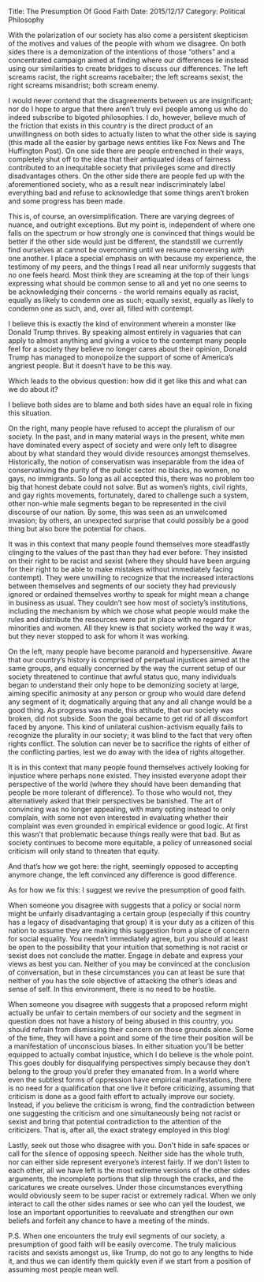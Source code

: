 Title: The Presumption Of Good Faith
Date: 2015/12/17
Category: Political Philosophy

With the polarization of our society has also come a persistent skepticism of the motives and values of the people with whom we disagree. On both sides there is a demonization of the intentions of those “others” and a concentrated campaign aimed at finding where our differences lie instead using our similarities to create bridges to discuss our differences. The left screams racist, the right screams racebaiter; the left screams sexist, the right screams misandrist; both scream enemy.

I would never contend that the disagreements between us are insignificant; nor do I hope to argue that there aren’t truly evil people among us who do indeed subscribe to bigoted philosophies. I do, however, believe much of the friction that exists in this country is the direct product of an unwillingness on both sides to actually listen to what the other side is saying (this made all the easier by garbage news entities like Fox News and The Huffington Post). On one side there are people entrenched in their ways, completely shut off to the idea that their antiquated ideas of fairness contributed to an inequitable society that privileges some and directly disadvantages others. On the other side there are people fed up with the aforementioned society, who as a result near indiscriminately label everything bad and refuse to acknowledge that some things aren’t broken and some progress has been made.

This is, of course, an oversimplification. There are varying degrees of nuance, and outright exceptions. But my point is, independent of where one falls on the spectrum or how strongly one is convinced that things would be better if the other side would just be different, the standstill we currently find ourselves at cannot be overcoming until we resume conversing *with* one another. I place a special emphasis on with because my experience, the testimony of my peers, and the things I read all near uniformly suggests that no one feels heard. Most think they are screaming at the top of their lungs expressing what should be common sense to all and yet no one seems to be acknowledging their concerns - the world remains equally as racist, equally as likely to condemn one as such; equally sexist, equally as likely to condemn one as such, and, over all, filled with contempt.

I believe this is exactly the kind of environment wherein a monster like Donald Trump thrives. By speaking almost entirely in vaguaries that can apply to almost anything and giving a voice to the contempt many people feel for a society they believe no longer cares about their opinion, Donald Trump has managed to monopoiize the support of some of America’s angriest people. But it doesn’t have to be this way.

Which leads to the obvious question: how did it get like this and what can we do about it?

I believe both sides are to blame and both sides have an equal role in fixing this situation.

On the right, many people have refused to accept the pluralism of our society. In the past, and in many material ways in the present, white men have dominated every aspect of society and were only left to disagree about by what standard they would divide resources amongst themselves. Historically, the notion of conservatism was inseparable from the idea of conservativing the purity of the public sector: no blacks, no women, no gays, no immigrants. So long as all accepted this, there was no problem too big that honest debate could not solve. But as women’s rights, civil rights, and gay rights movements, fortunately, dared to challenge such a system, other non-whie male segments began to be represented in the civil discourse of our nation. By some, this was seen as an unwelcomed invasion; by others, an unexpected surprise that could possibly be a good thing but also bore the potential for chaos.

It was in this context that many people found themselves more steadfastly clinging to the values of the past than they had ever before. They insisted on their right to be racist and sexist (where they should have been arguing for their right to be able to make mistakes without immediately facing contempt). They were unwilling to recognize that the increased interactions between themselves and segments of our society they had previously ignored or ordained themselves worthy to speak for might mean a change in business as usual. They couldn’t see how most of society’s institutions, including the mechanism by which we chose what people would make the rules and distribute the resources were put in place with no regard for minorities and women. All they knew is that society worked the way it was, but they never stopped to ask for whom it was working.

On the left, many people have become paranoid and hypersensitive. Aware that our country’s history is comprised of perpetual injustices aimed at the same groups, and equally concerned by the way the current setup of our society threatened to continue that awful status quo, many individuals began to understand their only hope to be demonizing society at large, aiming specific animosity at any person or group who would dare defend any segment of it; dogmatically arguing that any and all change would be a good thing. As progress was made, this attitude, that our society was broken, did not subside. Soon the goal became to get rid of all discomfort faced by anyone. This kind of unilateral cushion-activism equally fails to recognize the plurality in our society; it was blind to the fact that very often rights conflict. The solution can never be to sacrifice the rights of either of the conflicting parties, lest we do away with the idea of rights altogether.

It is in this context that many people found themselves actively looking for injustice where perhaps none existed. They insisted everyone adopt their perspective of the world (where they should have been demanding that people be more tolerant of difference). To those who would not, they alternatively asked that their perspectives be banished. The art of convincing was no longer appealing, with many opting instead to only complain, with some not even interested in evaluating whether their complaint was even grounded in empirical evidence or good logic. At first this wasn’t that problematic because things really were that bad. But as society continues to become more equitable, a policy of unreasoned social criticism will only stand to threaten that equity.

And that’s how we got here: the right, seemingly opposed to accepting anymore change, the left convinced any difference is good difference.

As for how we fix this: I suggest we revive the presumption of good faith. 

When someone you disagree with suggests that a policy or social norm might be unfairly disadvantaging a certain group (especially if this country has a legacy of disadvantaging that group) it is your duty as a citizen of this nation to assume they are making this suggestion from a place of concern for social equality. You needn’t immediately agree, but you should at least be open to the possibility that your intuition that something is not racist or sexist does not conclude the matter. Engage in debate and express your views as best you can. Neither of you may be convinced at the conclusion of conversation, but in these circumstances you can at least be sure that neither of you has the sole objective of attacking the other’s ideas and sense of self. In this environment, there is no need to be hostile. 

When someone you disagree with suggests that a proposed reform might actually be unfair to certain members of our society and the segment in question does not have a history of being abused in this country, you should refrain from dismissing their concern on those grounds alone. Some of the time, they will have a point and some of the time their position will be a manifestation of unconscious biases. In either situation you’ll be better equipped to actually combat injustice, which I do believe is the whole point. This goes doubly for disqualifying perspectives simply because they don’t belong to the group you’d prefer they emanated from. In a world where even the subtlest forms of oppression have empirical manifestations, there is no need for a qualification that one live it before criticizing, assuming that criticism is done as a good faith effort to actually improve our society. Instead, if you believe the criticism is wrong, find the contradiction between one suggesting the criticism and one simultaneously being not racist or sexist and bring that potential contradiction to the attention of the criticizers. That is, after all, the exact strategy employed in this blog!

Lastly, seek out those who disagree with you. Don't hide in safe spaces or call for the silence of opposing speech. Neither side has the whole truth, nor can either side represent everyone’s interest fairly. If we don't listen to each other, all we have left is the most extreme versions of the other sides arguments, the incomplete portions that slip through the cracks, and the caricatures we create ourselves. Under those circumstances everything would obviously seem to be super racist or extremely radical. When we only interact to call the other sides names or see who can yell the loudest, we lose an important opportunities to reevaluate and strengthen our own beliefs and forfeit any chance to have a meeting of the minds. 

P.S. When one encounters the truly evil segments of our society, a presumption of good faith will be easily overcome. The truly malicious racists and sexists amongst us, like Trump, do not go to any lengths to hide it, and thus we can identify them quickly even if we start from a position of assuming most people mean well.
